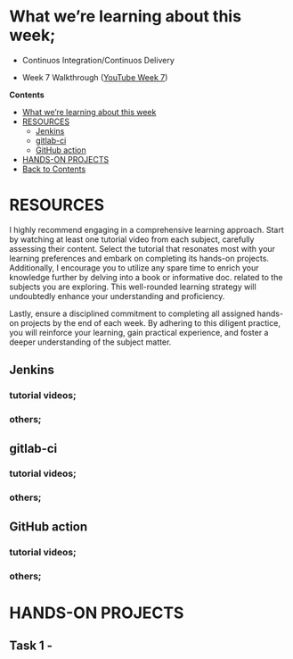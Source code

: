 # What we’re learning about this week;
- Continuos Integration/Continuos Delivery

- Week 7 Walkthrough ([YouTube Week 7](https://bit.ly/wk7-Walkthrough))

**Contents** <a name="Contents"></a>
<!-- TOC -->
  * [What we’re learning about this week](#What-we’re-learning-about-this-week)
  * [RESOURCES](#RESOURCES)
    * [Jenkins](#Jenkins)
    * [gitlab-ci](#gitlab-ci)
    * [GitHub action](#GitHub-action)
  * [HANDS-ON PROJECTS](#HANDS-ON-PROJECTS)
  * [Back to Contents](#Contents)
<!-- TOC -->

# RESOURCES
I highly recommend engaging in a comprehensive learning approach. Start by watching at least one tutorial video from each subject, carefully assessing their content. Select the tutorial that resonates most with your learning preferences and embark on completing its hands-on projects. Additionally, I encourage you to utilize any spare time to enrich your knowledge further by delving into a book or informative doc. related to the subjects you are exploring. This well-rounded learning strategy will undoubtedly enhance your understanding and proficiency. 

Lastly, ensure a disciplined commitment to completing all assigned hands-on projects by the end of each week. By adhering to this diligent practice, you will reinforce your learning, gain practical experience, and foster a deeper understanding of the subject matter.

## Jenkins
### tutorial videos;


### others;

## gitlab-ci
### tutorial videos;


### others;


## GitHub action
### tutorial videos;


### others;




# HANDS-ON PROJECTS
## Task 1 - 

